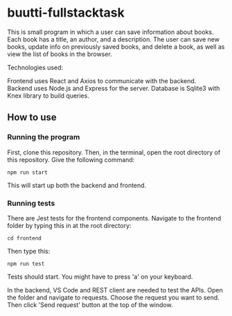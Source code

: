 # buutti-fullstacktask

This is small program in which a user can save information about books. Each book has a title, an author, and a description. The user can save new books, update info on previously saved books, and delete a book, as well as view the list of books in the browser. 

Technologies used: 

Frontend uses React and Axios to communicate with the backend.
<br />
Backend uses Node.js and Express for the server. Database is Sqlite3 with Knex library to build queries.

## How to use

### Running the program

First, clone this repository. Then, in the terminal, open the root directory of this repository. Give the following command:

```console
npm run start
```
This will start up both the backend and frontend.

### Running tests

There are Jest tests for the frontend components. Navigate to the frontend folder by typing this in at the root directory:

```console
cd frontend
```
Then type this:

```console
npm run test
```
Tests should start. You might have to press 'a' on your keyboard.

In the backend, VS Code and REST client are needed to test the APIs.
Open the folder and navigate to requests. Choose the request you want to send.
Then click 'Send request' button at the top of the window.
